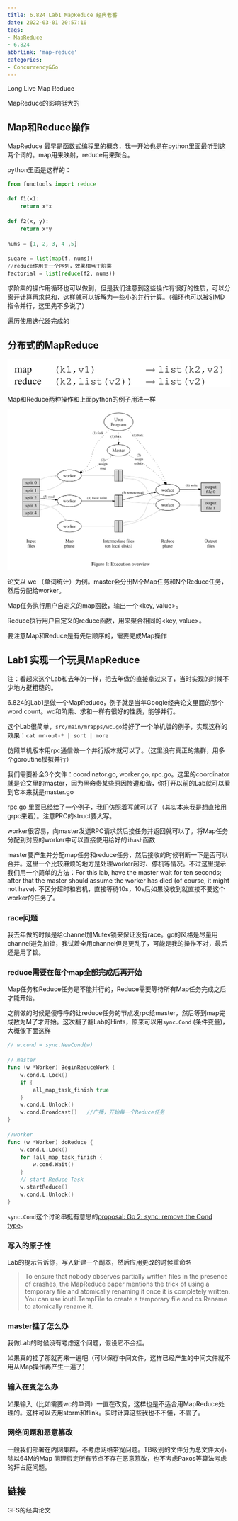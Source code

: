 ```yaml
---
title: 6.824 Lab1 MapReduce 经典老番
date: 2022-03-01 20:57:10
tags:
- MapReduce
- 6.824
abbrlink: 'map-reduce'
categories:
- Concurrency&Go
---
```

Long Live Map Reduce
<!-- more -->

MapReduce的影响挺大的

## Map和Reduce操作

MapReduce 最早是函数式编程里的概念，我一开始也是在python里面最听到这两个词的。map用来映射，reduce用来聚合。

python里面是这样的：

```python
from functools import reduce

def f1(x):
    return x*x

def f2(x, y):
    return x*y

nums = [1, 2, 3, 4 ,5]

suqare = list(map(f, nums))
//reduce作用于一个序列，效果相当于阶乘
factorial = list(reduce(f2, nums))
```

求阶乘的操作用循环也可以做到，但是我们注意到这些操作有很好的性质，可以分离开计算再求总和，这样就可以拆解为一些小的并行计算。（循环也可以被SIMD指令并行，这里先不多说了）

遍历使用迭代器完成的

## 分布式的MapReduce

![](map-reduce/1647509929.png)

Map和Reduce两种操作和上面python的例子用法一样

![](map-reduce/1647509989.png)

论文以 wc （单词统计）为例。master会分出M个Map任务和N个Reduce任务，然后分配给worker。

Map任务执行用户自定义的map函数，输出一个<key, value>。

Reduce执行用户自定义的reduce函数，用来聚合相同的<key, value>。

要注意Map和Reduce是有先后顺序的，需要完成Map操作

## Lab1 实现一个玩具MapReduce

注：看起来这个Lab和去年的一样，把去年做的直接拿过来了，当时实现的时候不少地方挺粗糙的。

6.824的Lab1是做一个MapReduce，例子就是当年Google经典论文里面的那个 word count。wc和阶乘、求和一样有很好的性质，能够并行。

这个Lab很简单，`src/main/mrapps/wc.go`给好了一个单机版的例子，实现这样的效果：`cat mr-out-* | sort | more`

仿照单机版本用rpc通信做一个并行版本就可以了。（这里没有真正的集群，用多个goroutine模拟并行）

我们需要补全3个文件：coordinator.go, worker.go, rpc.go。这里的coordinator就是论文里的master，因为~~黑命贵~~某些原因惨遭和谐，你打开以前的Lab就可以看到它本来就是master.go

rpc.go 里面已经给了一个例子，我们仿照着写就可以了（其实本来我是想直接用grpc来着）。注意PRC的struct要大写。

worker很容易，向master发送RPC请求然后接任务并返回就可以了。将Map任务分配到对应的worker中可以直接使用给好的`ihash`函数

master要产生并分配map任务和reduce任务，然后接收的时候判断一下是否可以合并。这里一个比较麻烦的地方是处理worker超时、停机等情况。不过这里提示我们用一个简单的方法：For this lab, have the master wait for ten seconds; after that the master should assume the worker has died (of course, it might not have). 不区分超时和宕机，直接等待10s，10s后如果没收到就直接不要这个worker的任务了。

### race问题

我去年做的时候是给channel加Mutex锁来保证没有race。go的风格是尽量用channel避免加锁，我试着全用channel但是更乱了，可能是我的操作不对，最后还是用了锁。

### reduce需要在每个map全部完成后再开始

Map任务和Reduce任务是不能并行的，Reduce需要等待所有Map任务完成之后才能开始。

之前做的时候是傻呼呼的让reduce任务的节点发rpc给master，然后等到map完成数为M了才开始。这次翻了翻Lab的Hints，原来可以用`sync.Cond` (条件变量)，大概像下面这样

```go
// w.cond = sync.NewCond(w)

// master
func (w *Worker) BeginReduceWork {
    w.cond.L.Lock()
    if {
        all_map_task_finish true
    }
    w.cond.L.Unlock()
    w.cond.Broadcast()   //广播，开始每一个Reduce任务
}

//worker
func (w *Worker) doReduce {
    w.cond.L.Lock()
    for !all_map_task_finish {
        w.cond.Wait()
    }
    // start Reduce Task
    w.startReduce()
    w.cond.L.Unlock()
}
```

`sync.Cond`这个讨论串挺有意思的[proposal: Go 2: sync: remove the Cond type](https://github.com/golang/go/issues/21165)。

### 写入的原子性

Lab的提示告诉你，写入新建一个副本，然后应用更改的时候重命名
>To ensure that nobody observes partially written files in the presence of crashes, the MapReduce paper mentions the trick of using a temporary file and atomically renaming it once it is completely written. You can use ioutil.TempFile to create a temporary file and os.Rename to atomically rename it.

### master挂了怎么办

我做Lab的时候没有考虑这个问题，假设它不会挂。

如果真的挂了那就再来一遍吧（可以保存中间文件，这样已经产生的中间文件就不用从Map操作再产生一遍了）

### 输入在变怎么办

如果输入（比如需要wc的单词）一直在改变，这样也是不适合用MapReduce处理的。这种可以去用storm和flink。实时计算这些我也不不懂，不管了。

### 网络问题和恶意篡改

一般我们部署在内网集群，不考虑网络带宽问题。TB级别的文件分为总文件大小除以64M的Map
同理假定所有节点不存在恶意篡改，也不考虑Paxos等算法考虑的拜占庭问题。

<!-- 
## Push一下老板

老板给本科生讲课讲王珊《数据库系统概论》，基本就还是老一套。除了上机和作业，一半的时间在讲约束和范式，一半的课时在讲触发器、游标、存储过程，还是有两把刷子的。
好吧，老板的课我当年都没从头到尾好好听，只听了和看了书里面范式、约束、隔离级别和锁那些。老板讲的那一套用面向对象那一套建好多个表和约束、多表联结查询、逻辑都写在存储过程里面，做一个传统的金融、HIS系统那种对约束要求严格业务繁多的

不过上周组会还是出乎我的意料。老板他老人家最近又有了奇思妙想，虽然他组会上说下周找一个毕业的师兄过来给我们讲一下联邦学习的时候，一口一个大数据，啊，开始吹什么大公司都在用啊这个很有前景啊。

我一脸懵，联邦学习是什么？
老板：巴拉巴拉....
我：这不就跟MapReduce那一套东西差不多
老板：MapReduce是什么？
我：巴拉巴拉
老板：不是的，不是这个东西

老板大概是多年没有亲自写过代码了，技术水平和概念还停留在sql server 2000、Oracle那一堆逻辑写在存储过程里面和上个世纪在金蝶公司用C++写图形界面。（**年轻帅气的老板在写代码的时候我甚至还没有出生**，Google经典三篇发布都已经是零几年的事了，当时老板做的东西也还是Oracle单机那一套，没听过可能也正常）

咳咳，不黑老板了
老板你要是看到我这篇博客，少玩点手机啊，看看DDIA吧
 -->


## 链接

 GFS的经典论文